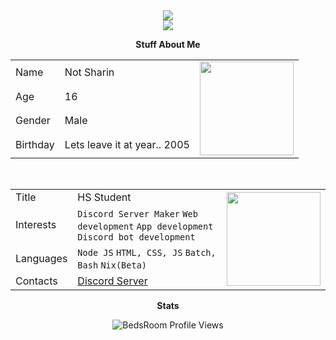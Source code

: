 <center><img src="https://capsule-render.vercel.app/api?type=waving&color=gradient&height=350&section=header&text=BedsRoom&fontSize=150&fontAlignY=35&animation=twinkling&fontColor=gradient" /></center>
<center><img src="https://capsule-render.vercel.app/api?type=waving&color=gradient&height=150&section=header&text=Beds©&fontSize=100&fontAlignY=35&animation=twinkling&fontColor=gradient" />

**Stuff About Me**
<table>
  <tr>
    <td>Name</td>
    <td>Not Sharin</td>
    <td rowspan="4"><img src="https://distok.top/stickers/755240383084232756/755244598799892490.gif" width="150" height="150"></td>
  </tr>
  <tr>
    <td>Age</td>
    <td>16</td>
  </tr>
  <tr>
    <td>Gender</td>
    <td>Male</td>
  </tr>
  <tr>
    <td>Birthday</td>
    <td>Lets leave it at year.. 2005</td>
  </tr>
</table>
<br>
<table>
  <tr>
    <td>Title</td>
    <td>HS Student</td>
    <td rowspan="4"><img src="https://distok.top/stickers/755240383084232756/755243061088616458.gif" width="150" height="150"></td>
  </tr>
  <tr>
    <td>Interests</td>
    <td><code>Discord Server Maker</code> <code>Web development</code> <code>App development</code> <code>Discord bot development</code></td>
  </tr>
  <tr>
    <td>Languages</td>
    <td><code>Node JS</code> <code>HTML, CSS, JS</code> <code>Batch, Bash</code> <code>Nix(Beta)</code></td>
  </tr>
  <tr>
    <td>Contacts</td>
    <td><a href="https://discord.gg/uZjg3Ydehd">Discord Server</a></td>
  </tr>
</table>

**Stats**
<p align="center"> <img src="https://komarev.com/ghpvc/?username=bedsroom&style=round-square&color=006400" alt="BedsRoom Profile Views" /> </p>
